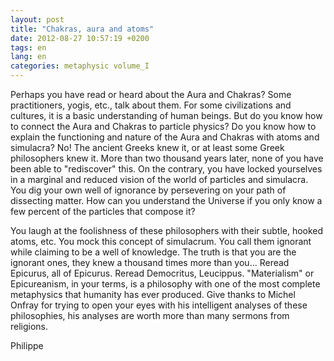 ```yaml
---
layout: post
title: "Chakras, aura and atoms"
date: 2012-08-27 10:57:19 +0200
tags: en
lang: en
categories: metaphysic volume_I
---
```

Perhaps you have read or heard about the Aura and Chakras? Some practitioners, yogis, etc., talk about them. For some civilizations and cultures, it is a basic understanding of human beings. But do you know how to connect the Aura and Chakras to particle physics? Do you know how to explain the functioning and nature of the Aura and Chakras with atoms and simulacra? No! The ancient Greeks knew it, or at least some Greek philosophers knew it. More than two thousand years later, none of you have been able to "rediscover" this. On the contrary, you have locked yourselves in a marginal and reduced vision of the world of particles and simulacra. You dig your own well of ignorance by persevering on your path of dissecting matter. How can you understand the Universe if you only know a few percent of the particles that compose it?

You laugh at the foolishness of these philosophers with their subtle, hooked atoms, etc. You mock this concept of simulacrum. You call them ignorant while claiming to be a well of knowledge. The truth is that you are the ignorant ones, they knew a thousand times more than you... Reread Epicurus, all of Epicurus. Reread Democritus, Leucippus. "Materialism" or Epicureanism, in your terms, is a philosophy with one of the most complete metaphysics that humanity has ever produced. Give thanks to Michel Onfray for trying to open your eyes with his intelligent analyses of these philosophies, his analyses are worth more than many sermons from religions.

Philippe

<!-- 
This work is licensed under the terms of the Creative Commons Attribution-NonCommercial 4.0 International License.
-->
